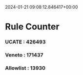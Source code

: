 2024-01-21 09:08:12.846417+00:00
# Rule Counter 
 ### UCATE : 426493

 ### Veneto : 171437

 ### Allowlist : 13930